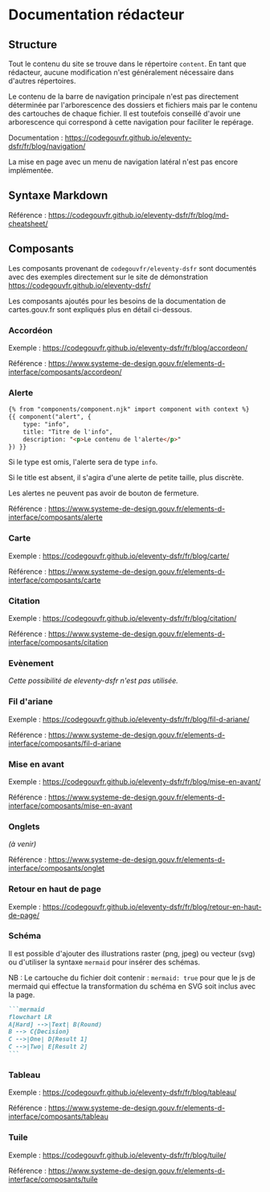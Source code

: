 # Documentation rédacteur

## Structure

Tout le contenu du site se trouve dans le répertoire `content`. En tant que rédacteur, aucune modification n'est généralement nécessaire dans d'autres répertoires.

Le contenu de la barre de navigation principale n'est pas directement déterminée par l'arborescence des dossiers et fichiers mais par le contenu des cartouches de chaque fichier.
Il est toutefois conseillé d'avoir une arborescence qui correspond à cette navigation pour faciliter le repérage.

Documentation : https://codegouvfr.github.io/eleventy-dsfr/fr/blog/navigation/

La mise en page avec un menu de navigation latéral n'est pas encore implémentée.

## Syntaxe Markdown

Référence : https://codegouvfr.github.io/eleventy-dsfr/fr/blog/md-cheatsheet/

## Composants

Les composants provenant de `codegouvfr/eleventy-dsfr` sont documentés avec des exemples directement sur le site de démonstration https://codegouvfr.github.io/eleventy-dsfr/

Les composants ajoutés pour les besoins de la documentation de cartes.gouv.fr sont expliqués plus en détail ci-dessous.

### Accordéon

Exemple : https://codegouvfr.github.io/eleventy-dsfr/fr/blog/accordeon/

Référence : https://www.systeme-de-design.gouv.fr/elements-d-interface/composants/accordeon/

### Alerte

```md
{% from "components/component.njk" import component with context %}
{{ component("alert", {
    type: "info",
    title: "Titre de l'info",
    description: "<p>Le contenu de l'alerte</p>"
}) }}
```
Si le type est omis, l'alerte sera de type `info`.

Si le title est absent, il s'agira d'une alerte de petite taille, plus discrète.

Les alertes ne peuvent pas avoir de bouton de fermeture.

Référence : https://www.systeme-de-design.gouv.fr/elements-d-interface/composants/alerte

### Carte

Exemple : https://codegouvfr.github.io/eleventy-dsfr/fr/blog/carte/

Référence : https://www.systeme-de-design.gouv.fr/elements-d-interface/composants/carte

### Citation

Exemple : https://codegouvfr.github.io/eleventy-dsfr/fr/blog/citation/

Référence : https://www.systeme-de-design.gouv.fr/elements-d-interface/composants/citation

### Evènement

_Cette possibilité de eleventy-dsfr n'est pas utilisée._

### Fil d'ariane

Exemple : https://codegouvfr.github.io/eleventy-dsfr/fr/blog/fil-d-ariane/

Référence : https://www.systeme-de-design.gouv.fr/elements-d-interface/composants/fil-d-ariane

### Mise en avant

Exemple : https://codegouvfr.github.io/eleventy-dsfr/fr/blog/mise-en-avant/

Référence : https://www.systeme-de-design.gouv.fr/elements-d-interface/composants/mise-en-avant

### Onglets

_(à venir)_

Référence : https://www.systeme-de-design.gouv.fr/elements-d-interface/composants/onglet

### Retour en haut de page

Exemple : https://codegouvfr.github.io/eleventy-dsfr/fr/blog/retour-en-haut-de-page/

### Schéma

Il est possible d'ajouter des illustrations raster (png, jpeg) ou vecteur (svg) ou d'utiliser la syntaxe `mermaid` pour insérer des schémas.

NB : Le cartouche du fichier doit contenir : `mermaid: true` pour que le js de mermaid qui effectue la transformation du schéma en SVG soit inclus avec la page.

````md
```mermaid
flowchart LR
A[Hard] -->|Text| B(Round)
B --> C{Decision}
C -->|One| D[Result 1]
C -->|Two| E[Result 2]
```
````

### Tableau

Exemple : https://codegouvfr.github.io/eleventy-dsfr/fr/blog/tableau/

Référence : https://www.systeme-de-design.gouv.fr/elements-d-interface/composants/tableau

### Tuile

Exemple : https://codegouvfr.github.io/eleventy-dsfr/fr/blog/tuile/

Référence : https://www.systeme-de-design.gouv.fr/elements-d-interface/composants/tuile